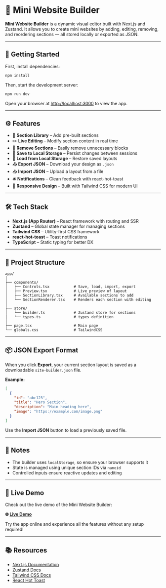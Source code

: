 # 🧩 Mini Website Builder

**Mini Website Builder** is a dynamic visual editor built with Next.js and Zustand. It allows you to create mini websites by adding, editing, removing, and reordering sections — all stored locally or exported as JSON.

---

## 🚀 Getting Started

First, install dependencies:

```bash
npm install
```

Then, start the development server:

```bash
npm run dev
```

Open your browser at [http://localhost:3000](http://localhost:3000) to view the app.

---

## ⚙️ Features

- 🧱 **Section Library** – Add pre-built sections
- ✏️ **Live Editing** – Modify section content in real time
- 🧼 **Remove Sections** – Easily remove unnecessary blocks
- 💾 **Save to Local Storage** – Persist changes between sessions
- 📂 **Load from Local Storage** – Restore saved layouts
- 📤 **Export JSON** – Download your design as `.json`
- 📥 **Import JSON** – Upload a layout from a file
- 🛎 **Notifications** – Clean feedback with react-hot-toast
- 🎨 **Responsive Design** – Built with Tailwind CSS for modern UI

---

## 🛠 Tech Stack

- **Next.js (App Router)** – React framework with routing and SSR
- **Zustand** – Global state manager for managing sections
- **Tailwind CSS** – Utility-first CSS framework
- **react-hot-toast** – Toast notifications
- **TypeScript** – Static typing for better DX

---

## 📁 Project Structure

```
app/
│
├── components/
│   ├── Controls.tsx           # Save, load, import, export
│   ├── Preview.tsx            # Live preview of layout
│   ├── SectionLibrary.tsx     # Available sections to add
│   └── SectionRenderer.tsx    # Renders each section with editing
│
├── store/
│   └── builder.ts             # Zustand store for sections
|   └── types.ts               # types definition
│
├── page.tsx                   # Main page
└── globals.css                # TailwindCSS
```

---

## 📦 JSON Export Format

When you click **Export**, your current section layout is saved as a downloadable `site-builder.json` file.

**Example:**

```json
[
  {
    "id": "abc123",
    "title": "Hero Section",
    "description": "Main heading here",
    "image": "https://example.com/image.png"
  }
]
```

Use the **Import JSON** button to load a previously saved file.

---

## 🧪 Notes

- The builder uses `localStorage`, so ensure your browser supports it
- State is managed using unique section IDs via `nanoid`
- Controlled inputs ensure reactive updates and editing

---

## 🚀 Live Demo

Check out the live demo of the Mini Website Builder:

**🌐 [Live Demo](https://mini-website-builder-demo.vercel.app)**

Try the app online and experience all the features without any setup required!

---

## 📚 Resources

- [Next.js Documentation](https://nextjs.org/docs)
- [Zustand Docs](https://docs.pmnd.rs/zustand/getting-started/introduction)
- [Tailwind CSS Docs](https://tailwindcss.com/docs)
- [React Hot Toast](https://react-hot-toast.com/)